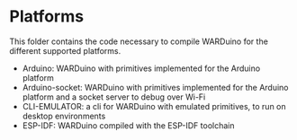 # Platforms

This folder contains the code necessary to compile WARDuino for the different supported platforms.

- Arduino: WARDuino with primitives implemented for the Arduino platform
- Arduino-socket: WARDuino with primitives implemented for the Arduino platform and a socket server to debug over Wi-Fi
- CLI-EMULATOR: a cli for WARDuino with emulated primitives, to run on desktop environments
- ESP-IDF: WARDuino compiled with the ESP-IDF toolchain

